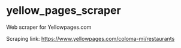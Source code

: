 # yellow_pages_scraper
Web scraper for Yellowpages.com

Scraping link: https://www.yellowpages.com/coloma-mi/restaurants

